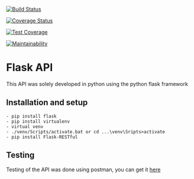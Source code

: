 <!-- Travis CI readMe badge -->
[![Build Status](https://travis-ci.org/joshtrigger/flask-api.svg?branch=develop)](https://travis-ci.org/joshtrigger/flask-api) 

<!-- Coveralls readMe badge -->
[![Coverage Status](https://coveralls.io/repos/github/joshtrigger/flask-api/badge.svg?branch=develop)](https://coveralls.io/github/joshtrigger/flask-api?branch=develop)

<!-- Code Climate readMe badge -->
[![Test Coverage](https://api.codeclimate.com/v1/badges/10e4a57f3b541a2c4da6/test_coverage)](https://codeclimate.com/github/joshtrigger/flask-api/test_coverage)

<!-- Code climate maintainability -->
[![Maintainability](https://api.codeclimate.com/v1/badges/10e4a57f3b541a2c4da6/maintainability)](https://codeclimate.com/github/joshtrigger/flask-api/maintainability)

# Flask API
This API was solely developed in python using the python flask framework

## Installation and setup
    - pip install flask
    - pip install virtualenv
    - virtual venv
    - ./venv/Scripts/activate.bat or cd ...\venv\Sripts>activate 
    - pip install Flask-RESTful

## Testing
Testing of the API was done using postman, you can get it [here](https://www.getpostman.com/) 

